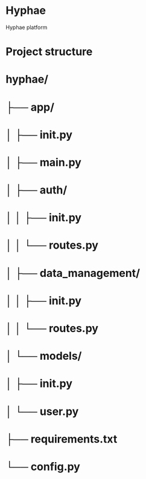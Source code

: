 # Hyphae
Hyphae platform

# Project structure
# hyphae/
# ├── app/
# │   ├── __init__.py
# │   ├── main.py
# │   ├── auth/
# │   │   ├── __init__.py
# │   │   └── routes.py
# │   ├── data_management/
# │   │   ├── __init__.py
# │   │   └── routes.py
# │   └── models/
# │       ├── __init__.py
# │       └── user.py
# ├── requirements.txt
# └── config.py
